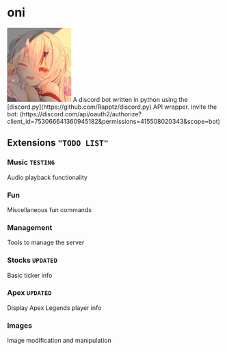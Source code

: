 # oni

<img src="images/oni.png" alt="oni" width="150"/>
A discord bot written in python using the [discord.py](https://github.com/Rapptz/discord.py) API wrapper.
invite the bot: (https://discord.com/api/oauth2/authorize?client_id=753066641360945182&permissions=415508020343&scope=bot)

## Extensions ``"TODO LIST"``
### Music ``TESTING``
Audio playback functionality
### Fun
Miscellaneous fun commands
### Management
Tools to manage the server
### Stocks ``UPDATED``
Basic ticker info
### Apex ``UPDATED``
Display Apex Legends player info
### Images
Image modification and manipulation

